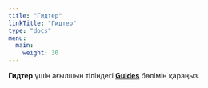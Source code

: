 ```yaml
---
title: "Гидтер"
linkTitle: "Гидтер"
type: "docs"
menu:
  main:
    weight: 30
---
```


**Гидтер** үшін ағылшын тіліндегі [**Guides**](/guides) бөлімін қараңыз.
